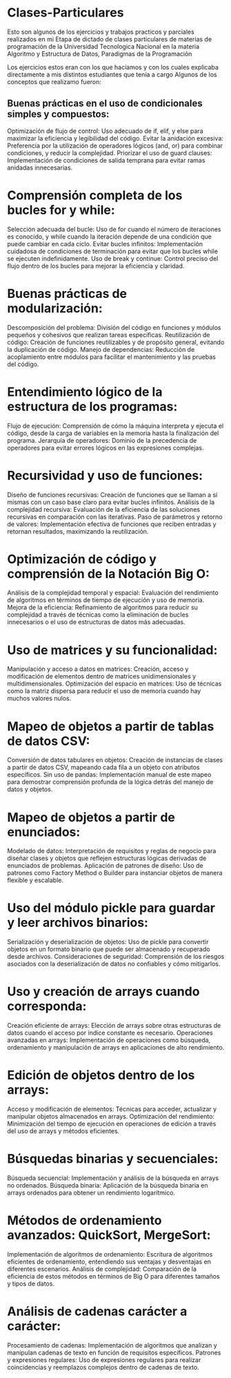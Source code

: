 # Clases-Particulares
Esto son algunos de los ejercicios y trabajos practicos y parciales realizados en mi Etapa de dictado de clases particulares de materias de programación de la Universidad Tecnologica Nacional en la materia Algoritmo y Estructura de Datos, Paradigmas de la Programación


Los ejercicios estos eran con los que hacíamos y con los cuales explicaba directamente a mis distintos estudiantes que tenía a cargo
Algunos de los conceptos que realizamo fueron:

## Buenas prácticas en el uso de condicionales simples y compuestos:

Optimización de flujo de control: Uso adecuado de if, elif, y else para maximizar la eficiencia y legibilidad del código.
Evitar la anidación excesiva: Preferencia por la utilización de operadores lógicos (and, or) para combinar condiciones, y reducir la complejidad.
Priorizar el uso de guard clauses: Implementación de condiciones de salida temprana para evitar ramas anidadas innecesarias.

# Comprensión completa de los bucles for y while:

Selección adecuada del bucle: Uso de for cuando el número de iteraciones es conocido, y while cuando la iteración depende de una condición que puede cambiar en cada ciclo.
Evitar bucles infinitos: Implementación cuidadosa de condiciones de terminación para evitar que los bucles while se ejecuten indefinidamente.
Uso de break y continue: Control preciso del flujo dentro de los bucles para mejorar la eficiencia y claridad.

# Buenas prácticas de modularización:

Descomposición del problema: División del código en funciones y módulos pequeños y cohesivos que realizan tareas específicas.
Reutilización de código: Creación de funciones reutilizables y de propósito general, evitando la duplicación de código.
Manejo de dependencias: Reducción de acoplamiento entre módulos para facilitar el mantenimiento y las pruebas del código.

# Entendimiento lógico de la estructura de los programas:

Flujo de ejecución: Comprensión de cómo la máquina interpreta y ejecuta el código, desde la carga de variables en la memoria hasta la finalización del programa.
Jerarquía de operadores: Dominio de la precedencia de operadores para evitar errores lógicos en las expresiones complejas.

# Recursividad y uso de funciones:

Diseño de funciones recursivas: Creación de funciones que se llaman a sí mismas con un caso base claro para evitar bucles infinitos.
Análisis de la complejidad recursiva: Evaluación de la eficiencia de las soluciones recursivas en comparación con las iterativas.
Paso de parámetros y retorno de valores: Implementación efectiva de funciones que reciben entradas y retornan resultados, maximizando la reutilización.

# Optimización de código y comprensión de la Notación Big O:

Análisis de la complejidad temporal y espacial: Evaluación del rendimiento de algoritmos en términos de tiempo de ejecución y uso de memoria.
Mejora de la eficiencia: Refinamiento de algoritmos para reducir su complejidad a través de técnicas como la eliminación de bucles innecesarios o el uso de estructuras de datos más adecuadas.

# Uso de matrices y su funcionalidad:

Manipulación y acceso a datos en matrices: Creación, acceso y modificación de elementos dentro de matrices unidimensionales y multidimensionales.
Optimización del espacio en matrices: Uso de técnicas como la matriz dispersa para reducir el uso de memoria cuando hay muchos valores nulos.

# Mapeo de objetos a partir de tablas de datos CSV:

Conversión de datos tabulares en objetos: Creación de instancias de clases a partir de datos CSV, mapeando cada fila a un objeto con atributos específicos.
Sin uso de pandas: Implementación manual de este mapeo para demostrar comprensión profunda de la lógica detrás del manejo de datos y objetos.

# Mapeo de objetos a partir de enunciados:

Modelado de datos: Interpretación de requisitos y reglas de negocio para diseñar clases y objetos que reflejen estructuras lógicas derivadas de enunciados de problemas.
Aplicación de patrones de diseño: Uso de patrones como Factory Method o Builder para instanciar objetos de manera flexible y escalable.

# Uso del módulo pickle para guardar y leer archivos binarios:

Serialización y deserialización de objetos: Uso de pickle para convertir objetos en un formato binario que puede ser almacenado y recuperado desde archivos.
Consideraciones de seguridad: Comprensión de los riesgos asociados con la deserialización de datos no confiables y cómo mitigarlos.

# Uso y creación de arrays cuando corresponda:

Creación eficiente de arrays: Elección de arrays sobre otras estructuras de datos cuando el acceso por índice constante es necesario.
Operaciones avanzadas en arrays: Implementación de operaciones como búsqueda, ordenamiento y manipulación de arrays en aplicaciones de alto rendimiento.

# Edición de objetos dentro de los arrays:

Acceso y modificación de elementos: Técnicas para acceder, actualizar y manipular objetos almacenados en arrays.
Optimización del rendimiento: Minimización del tiempo de ejecución en operaciones de edición a través del uso de arrays y métodos eficientes.

# Búsquedas binarias y secuenciales:

Búsqueda secuencial: Implementación y análisis de la búsqueda en arrays no ordenados.
Búsqueda binaria: Aplicación de la búsqueda binaria en arrays ordenados para obtener un rendimiento logarítmico.

# Métodos de ordenamiento avanzados: QuickSort, MergeSort:

Implementación de algoritmos de ordenamiento: Escritura de algoritmos eficientes de ordenamiento, entendiendo sus ventajas y desventajas en diferentes escenarios.
Análisis de complejidad: Comparación de la eficiencia de estos métodos en términos de Big O para diferentes tamaños y tipos de datos.

# Análisis de cadenas carácter a carácter:

Procesamiento de cadenas: Implementación de algoritmos que analizan y manipulan cadenas de texto en función de requisitos específicos.
Patrones y expresiones regulares: Uso de expresiones regulares para realizar coincidencias y reemplazos complejos dentro de cadenas de texto.




